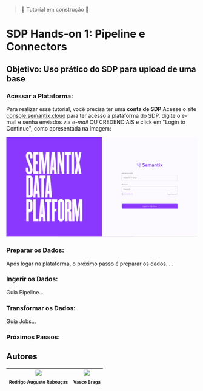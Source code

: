 > :construction: Tutorial em construção :construction:

# **SDP Hands-on 1**: Pipeline e Connectors
## **Objetivo**: Uso prático do SDP para upload de uma base


### Acessar a Plataforma:
Para realizar esse tutorial, você precisa ter uma **conta de SDP**
Acesse o site [console.semantix.cloud](https://console.semantix.cloud/) para ter acesso a plataforma do SDP, digite o e-mail e senha enviados via *e-mail* OU CREDENCIAIS e click em "Login to Continue", como apresentada na imagem:

![Tela de Login](https://github.com/academysemantix/SDP/blob/main/Hands-on1/images/tela_login_sdp.png)

### Preparar os Dados:
Após logar na plataforma, o próximo passo é preparar os dados.....

### Ingerir os Dados:

Guia Pipeline...

### Transformar os Dados:

Guia Jobs...

### Próximos Passos:

## Autores

| [<img src="https://avatars.githubusercontent.com/u/23451074?v=4" width=115><br><sub>Rodrigo Augusto Rebouças</sub>](https://github.com/rodrigo-reboucas) |  [<img src="gitVasco" width=115><br><sub>Vasco Braga</sub>](gitvaso) |
| :---: | :---: |
